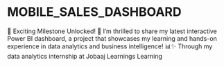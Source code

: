 # MOBILE_SALES_DASHBOARD
🚀 Exciting Milestone Unlocked! 🚀  I’m thrilled to share my latest interactive Power BI dashboard, a project that showcases my learning and hands-on experience in data analytics and business intelligence! 📊✨  Through my data analytics internship at Jobaaj Learnings Learning
